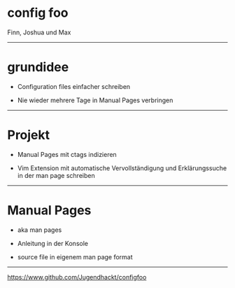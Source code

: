 # config foo

Finn, Joshua und Max

---

# grundidee

* Configuration files einfacher schreiben

* Nie wieder mehrere Tage in Manual Pages verbringen 
---
# Projekt

* Manual Pages mit ctags indizieren

* Vim Extension mit automatische Vervollständigung und Erklärungssuche in der man page schreiben

---

# Manual Pages

* aka man pages

* Anleitung in der Konsole

* source file in eigenem man page format

---

https://www.github.com/Jugendhackt/configfoo

